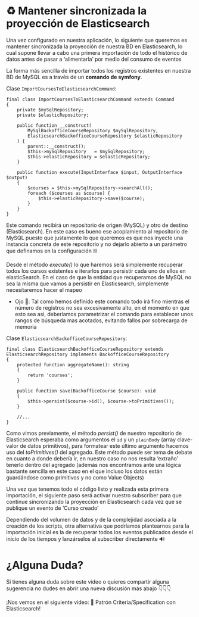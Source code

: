 ♻️ Mantener sincronizada la proyección de Elasticsearch
=======================================================

Una vez configurado en nuestra aplicación, lo siguiente que queremos es mantener sincronizada la proyección de nuestra BD en Elasticsearch, lo cual supone llevar a cabo una primera importación de todo el histórico de datos antes de pasar a ‘alimentarla’ por medio del consumo de eventos

La forma más sencilla de importar todos los registros existentes en nuestra BD de MySQL es a través de un **comando de symfony**.

Clase `ImportCoursesToElasticsearchCommand`:

    final class ImportCoursesToElasticsearchCommand extends Command
    {
        private $mySqlRepository;
        private $elasticRepository;
    
        public function __construct(
            MySqlBackofficeCourseRepository $mySqlRepository,
            ElasticsearchBackofficeCourseRepository $elasticRepository
        ) {
            parent::__construct();
            $this->mySqlRepository   = $mySqlRepository;
            $this->elasticRepository = $elasticRepository;
        }
    
        public function execute(InputInterface $input, OutputInterface $output)
        {
            $courses = $this->mySqlRepository->searchAll();
            foreach ($courses as $course) {
                $this->elasticRepository->save($course);
            }
        }
    }


Este comando recibirá un repositorio de origen (MySQL) y otro de destino (Elasticsearch). En este caso es bueno ese acoplamiento al repositorio de MySQL puesto que justamente lo que queremos es que nos inyecte una instancia concreta de este repositorio y no dejarlo abierto a un parámetro que definamos en la configuración ⛓

Desde el método _execute()_ lo que haremos será simplemente recuperar todos los cursos existentes e iterarlos para persistir cada uno de ellos en elasticSearch. En el caso de que la entidad que recuperamos de MySQL no sea la misma que vamos a persistir en Elasticsearch, simplemente necesitaremos hacer el mapeo

*   Ojo 👀: Tal como hemos definido este comando todo irá fino mientras el número de registros no sea excesivamente alto, en el momento en que esto sea asi, deberíamos parametrizar el comando para establecer unos rangos de búsqueda mas acotados, evitando fallos por sobrecarga de memoria

Clase `ElasticsearchBackofficeCourseRepository`:

    final class ElasticsearchBackofficeCourseRepository extends ElasticsearchRepository implements BackofficeCourseRepository
    {
        protected function aggregateName(): string
        {
            return 'courses';
        }
    
        public function save(BackofficeCourse $course): void
        {
            $this->persist($course->id(), $course->toPrimitives());
        }
        
        //...
    }


Como vimos previamente, el método _persist()_ de nuestro repositorio de Elasticsearch esperaba como argumentos el `id` y un `plainBody` (array clave-valor de datos primitivos), para formatear este último argumento hacemos uso del _toPrimitives()_ del agregado. Este método puede ser tema de debate en cuanto a donde debería ir, en nuestro caso no nos resulta ‘extraño’ tenerlo dentro del agregado (además nos encontramos ante una lógica bastante sencilla en este caso en el que incluso los datos están guardándose como primitivos y no como Value Objects)

Una vez que tenemos todo el código listo y realizada esta primera importación, el siguiente paso será activar nuestro subscriber para que continue sincronizando la proyección en Elasticsearch cada vez que se publique un evento de ‘Curso creado’

Dependiendo del volumen de datos y de la complejidad asociada a la creación de los scripts, otra alternativa que podríamos plantearnos para la importación inicial es la de recuperar todos los eventos publicados desde el inicio de los tiempos y lanzárselos al subscriber directamente 🔊

¿Alguna Duda?
=============

Si tienes alguna duda sobre este video o quieres compartir alguna sugerencia no dudes en abrir una nueva discusión más abajo 👇👇👇

¡Nos vemos en el siguiente video: 🍃 Patrón Criteria/Specification con Elasticsearch!